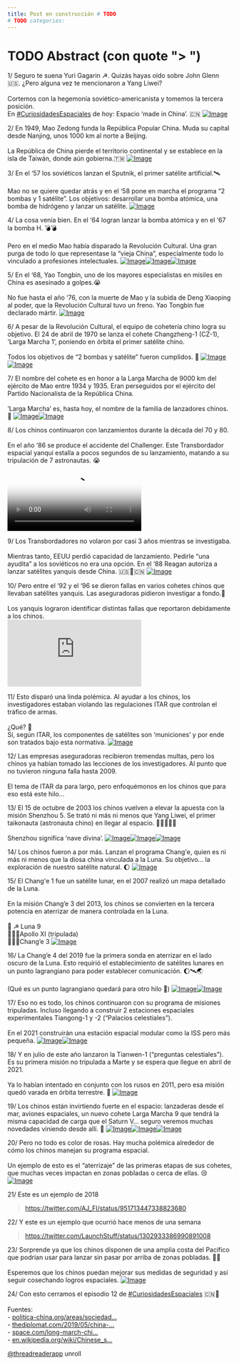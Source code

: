 ```yaml
---
title: Post en construcción # TODO
# TODO categories: 
---
```

# TODO Abstract (con quote "> ")

<div class="card-tweets" dir="auto">
    <p><span class="nop nop-start">1/ </span> Seguro te suena Yuri Gagarin ☭. Quizás hayas oído sobre John Glenn 🇺🇸. ¿Pero alguna vez te mencionaron a Yang Liwei? <br />
<br />
Cortemos con la hegemonía soviético-americanista y tomemos la tercera posición.<br />
En <a class="entity-hashtag" href="/hashtag/CuriosidadesEspaciales">#CuriosidadesEspaciales</a> de hoy: Espacio ‘made in China’. 🇨🇳 <span class="entity-image"><a href="https://pbs.twimg.com/media/EhVDRPHXcAMKRXd.png" target="_blank"><img alt="Image" src="https://pbs.twimg.com/media/EhVDRPHXcAMKRXd.png" data-src="https://pbs.twimg.com/media/EhVDRPHXcAMKRXd.png"></a></span></p>
    <p><span class="nop nop-start">2/ </span> En 1949, Mao Zedong funda la República Popular China. Muda su capital desde Nanjing, unos 1000 km al norte a Beijing.<br />
<br />
La República de China pierde el territorio continental y se establece en la isla de Taiwán, donde aún gobierna.🇹🇼 <span class="entity-image"><a href="https://pbs.twimg.com/media/EhVDV2AXsAAZf-Z.png" target="_blank"><img alt="Image" src="https://pbs.twimg.com/media/EhVDV2AXsAAZf-Z.png" data-src="https://pbs.twimg.com/media/EhVDV2AXsAAZf-Z.png"></a></span></p>
    <p><span class="nop nop-start">3/ </span> En el ‘57 los soviéticos lanzan el Sputnik, el primer satélite artificial.🛰<br />
<br />
Mao no se quiere quedar atrás y en el ‘58 pone en marcha el programa “2 bombas y 1 satélite”. Los objetivos: desarrollar una bomba atómica, una bomba de hidrógeno y lanzar un satélite. <span class="entity-image"><a href="https://pbs.twimg.com/media/EhVDYraWsAMNVAr.png" target="_blank"><img alt="Image" src="https://pbs.twimg.com/media/EhVDYraWsAMNVAr.png" data-src="https://pbs.twimg.com/media/EhVDYraWsAMNVAr.png"></a></span></p>
    <p><span class="nop nop-start">4/ </span> La cosa venía bien. En el ‘64 logran lanzar la bomba atómica y en el ‘67 la bomba H. 💣💣<br />
<br />
Pero en el medio Mao había disparado la Revolución Cultural. Una gran purga de todo lo que representase la “vieja China”, especialmente todo lo vinculado a profesiones intelectuales. <span class="row justify-content-center entity-multiple-3"><span class="col-md-6"><span class="entity-image"><a href="https://pbs.twimg.com/media/EhVDdk2XsAEu4Va.png" target="_blank"><img alt="Image" src="https://pbs.twimg.com/media/EhVDdk2XsAEu4Va.png" data-src="https://pbs.twimg.com/media/EhVDdk2XsAEu4Va.png"></a></span></span><span class="col-md-6"><span class="entity-image"><a href="https://pbs.twimg.com/media/EhVDdldX0AAuZhu.jpg" target="_blank"><img alt="Image" src="https://pbs.twimg.com/media/EhVDdk2XsAEu4Va.png" data-src="https://pbs.twimg.com/media/EhVDdldX0AAuZhu.jpg"></a></span></span><span class="col-md-6"><span class="entity-image"><a href="https://pbs.twimg.com/media/EhVDdmLXkAY8pUm.png" target="_blank"><img alt="Image" src="https://pbs.twimg.com/media/EhVDdk2XsAEu4Va.png" data-src="https://pbs.twimg.com/media/EhVDdmLXkAY8pUm.png"></a></span></span></span></p>
    <p><span class="nop nop-start">5/ </span> En el ‘68, Yao Tongbin, uno de los mayores especialistas en misiles en China es asesinado a golpes.😭<br />
<br />
No fue hasta el año ‘76, con la muerte de Mao y la subida de Deng Xiaoping al poder, que la Revolución Cultural tuvo un freno. Yao Tongbin fue declarado mártir. <span class="entity-image"><a href="https://pbs.twimg.com/media/EhVDh7XWoAI3IOE.png" target="_blank"><img alt="Image" src="https://pbs.twimg.com/media/EhVDh7XWoAI3IOE.png" data-src="https://pbs.twimg.com/media/EhVDh7XWoAI3IOE.png"></a></span></p>
    <p><span class="nop nop-start">6/ </span> A pesar de la Revolución Cultural, el equipo de cohetería chino logra su objetivo. El 24 de abril de 1970 se lanza el cohete Changzheng-1 (CZ-1), ‘Larga Marcha 1’, poniendo en órbita el primer satélite chino. <br />
<br />
Todos los objetivos de “2 bombas y satélite” fueron cumplidos. 💪 <span class="row justify-content-center entity-multiple-2"><span class="col-md-6"><span class="entity-image"><a href="https://pbs.twimg.com/media/EhVDk-cXsAAMNeI.png" target="_blank"><img alt="Image" src="https://pbs.twimg.com/media/EhVDk-cXsAAMNeI.png" data-src="https://pbs.twimg.com/media/EhVDk-cXsAAMNeI.png"></a></span></span><span class="col-md-6"><span class="entity-image"><a href="https://pbs.twimg.com/media/EhVDl0PXgAIiM86.jpg" target="_blank"><img alt="Image" src="https://pbs.twimg.com/media/EhVDk-cXsAAMNeI.png" data-src="https://pbs.twimg.com/media/EhVDl0PXgAIiM86.jpg"></a></span></span></span></p>
    <p><span class="nop nop-start">7/ </span> El nombre del cohete es en honor a la Larga Marcha de 9000 km del ejército de Mao entre 1934 y 1935. Eran perseguidos por el ejército del Partido Nacionalista de la República China.<br />
<br />
‘Larga Marcha’ es, hasta hoy, el nombre de la familia de lanzadores chinos.🚀 <span class="row justify-content-center entity-multiple-2"><span class="col-md-6"><span class="entity-image"><a href="https://pbs.twimg.com/media/EhVDrFjXkAIsqb6.png" target="_blank"><img alt="Image" src="https://pbs.twimg.com/media/EhVDrFjXkAIsqb6.png" data-src="https://pbs.twimg.com/media/EhVDrFjXkAIsqb6.png"></a></span></span><span class="col-md-6"><span class="entity-image"><a href="https://pbs.twimg.com/media/EhVDrz_XYAAx_h7.jpg" target="_blank"><img alt="Image" src="https://pbs.twimg.com/media/EhVDrFjXkAIsqb6.png" data-src="https://pbs.twimg.com/media/EhVDrz_XYAAx_h7.jpg"></a></span></span></span></p>
    <p><span class="nop nop-start">8/ </span> Los chinos continuaron con lanzamientos durante la década del 70 y 80. <br />
<br />
En el año ‘86 se produce el accidente del Challenger. Este Transbordador espacial yanqui estalla a pocos segundos de su lanzamiento, matando a su tripulación de 7 astronautas. 😭 <span class="entity-video"><video controls poster="https://pbs.twimg.com/ext_tw_video_thumb/1303022139147194370/pu/img/8CZav7vLEk1qwpTT.jpg"><source src="https://video.twimg.com/ext_tw_video/1303022139147194370/pu/pl/bni--J6xVNgK45p0.m3u8?tag=10" type="application/x-mpegURL"><br />
<source src="https://video.twimg.com/ext_tw_video/1303022139147194370/pu/vid/304x240/Ck1kWFdgTbUEwxJl.mp4?tag=10" type="video/mp4"><img alt="Video Poster" src="https://pbs.twimg.com/ext_tw_video_thumb/1303022139147194370/pu/img/8CZav7vLEk1qwpTT.jpg"></video></span></p>
    <p><span class="nop nop-start">9/ </span> Los Transbordadores no volaron por casi 3 años mientras se investigaba. <br />
<br />
Mientras tanto, EEUU perdió capacidad de lanzamiento. Pedirle “una ayudita” a los soviéticos no era una opción. En el ‘88 Reagan autoriza a lanzar satélites yanquis desde China. 🇺🇸🤝🇨🇳 <span class="entity-image"><a href="https://pbs.twimg.com/media/EhVD0ClXcAM4vKQ.png" target="_blank"><img alt="Image" src="https://pbs.twimg.com/media/EhVD0ClXcAM4vKQ.png" data-src="https://pbs.twimg.com/media/EhVD0ClXcAM4vKQ.png"></a></span></p>
    <p><span class="nop nop-start">10/ </span> Pero entre el ‘92 y el ‘96 se dieron fallas en varios cohetes chinos que llevaban satélites yanquis. Las aseguradoras pidieron investigar a fondo.💸<br />
<br />
Los yanquis lograron identificar distintas fallas que reportaron debidamente a los chinos.<br />
<span class="entity-embed"><iframe class="youtube-player keep-ratio-4-3" src="https://www.youtube.com/embed/p_Q6azI6Ocs" frameborder="0" allowFullScreen></iframe></span></p>
    <p><span class="nop nop-start">11/ </span> Esto disparó una linda polémica. Al ayudar a los chinos, los investigadores estaban violando las regulaciones ITAR que controlan el tráfico de armas.<br />
<br />
¿Qué? 🧐<br />
Sí, según ITAR, los componentes de satélites son ‘municiones’ y por ende son tratados bajo esta normativa. <span class="entity-image"><a href="https://pbs.twimg.com/media/EhVEAI_X0AEmWnc.png" target="_blank"><img alt="Image" src="https://pbs.twimg.com/media/EhVEAI_X0AEmWnc.png" data-src="https://pbs.twimg.com/media/EhVEAI_X0AEmWnc.png"></a></span></p>
    <p><span class="nop nop-start">12/ </span> Las empresas aseguradoras recibieron tremendas multas, pero los chinos ya habían tomado las lecciones de los investigadores. Al punto que no tuvieron ninguna falla hasta 2009.<br />
<br />
El tema de ITAR da para largo, pero enfoquémonos en los chinos que para eso está este hilo…</p>
    <p><span class="nop nop-start">13/ </span> El 15 de octubre de 2003 los chinos vuelven a elevar la apuesta con la misión Shenzhou 5. Se trató ni más ni menos que Yang Liwei, el primer taikonauta (astronauta chino) en llegar al espacio. 👨‍🚀🚀🇨🇳<br />
<br />
Shenzhou significa ‘nave divina’. <span class="row justify-content-center entity-multiple-3"><span class="col-md-6"><span class="entity-image"><a href="https://pbs.twimg.com/media/EhVEEIrXcAAP4kc.png" target="_blank"><img alt="Image" src="https://pbs.twimg.com/media/EhVEEIrXcAAP4kc.png" data-src="https://pbs.twimg.com/media/EhVEEIrXcAAP4kc.png"></a></span></span><span class="col-md-6"><span class="entity-image"><a href="https://pbs.twimg.com/media/EhVEI28X0AA5Xm4.png" target="_blank"><img alt="Image" src="https://pbs.twimg.com/media/EhVEEIrXcAAP4kc.png" data-src="https://pbs.twimg.com/media/EhVEI28X0AA5Xm4.png"></a></span></span><span class="col-md-6"><span class="entity-image"><a href="https://pbs.twimg.com/media/EhVEJfLXcAAQoZs.jpg" target="_blank"><img alt="Image" src="https://pbs.twimg.com/media/EhVEEIrXcAAP4kc.png" data-src="https://pbs.twimg.com/media/EhVEJfLXcAAQoZs.jpg"></a></span></span></span></p>
    <p><span class="nop nop-start">14/ </span> Los chinos fueron a por más. Lanzan el programa Chang'e, quien es ni más ni menos que la diosa china vinculada a la Luna. Su objetivo… la exploración de nuestro satélite natural. 🌔 <span class="entity-image"><a href="https://pbs.twimg.com/media/EhVEMEMWAAE6yqh.png" target="_blank"><img alt="Image" src="https://pbs.twimg.com/media/EhVEMEMWAAE6yqh.png" data-src="https://pbs.twimg.com/media/EhVEMEMWAAE6yqh.png"></a></span></p>
    <p><span class="nop nop-start">15/ </span> El Chang'e 1 fue un satélite lunar, en el 2007 realizó un mapa detallado de la Luna. <br />
<br />
En la misión Chang’e 3 del 2013, los chinos se convierten en la tercera potencia en aterrizar de manera controlada en la Luna. <br />
<br />
🥇 ☭ Luna 9<br />
🥈🇺🇸Apollo XI (tripulada)<br />
🥉🇨🇳Chang’e 3 <span class="entity-image"><a href="https://pbs.twimg.com/media/EhVEPGoWsAA5hwZ.png" target="_blank"><img alt="Image" src="https://pbs.twimg.com/media/EhVEPGoWsAA5hwZ.png" data-src="https://pbs.twimg.com/media/EhVEPGoWsAA5hwZ.png"></a></span></p>
    <p><span class="nop nop-start">16/ </span> La Chang’e 4 del 2019 fue la primera sonda en aterrizar en el lado oscuro de la Luna. Esto requirió el establecimiento de satélites lunares en un punto lagrangiano para poder establecer comunicación. 🌔🛰🌏<br />
<br />
(Qué es un punto lagrangiano quedará para otro hilo 😬) <span class="row justify-content-center entity-multiple-2"><span class="col-md-6"><span class="entity-image"><a href="https://pbs.twimg.com/media/EhVERi7WAAEaa9T.jpg" target="_blank"><img alt="Image" src="https://pbs.twimg.com/media/EhVERi7WAAEaa9T.jpg" data-src="https://pbs.twimg.com/media/EhVERi7WAAEaa9T.jpg"></a></span></span><span class="col-md-6"><span class="entity-image"><a href="https://pbs.twimg.com/media/EhVESPSX0AA-ZMn.jpg" target="_blank"><img alt="Image" src="https://pbs.twimg.com/media/EhVERi7WAAEaa9T.jpg" data-src="https://pbs.twimg.com/media/EhVESPSX0AA-ZMn.jpg"></a></span></span></span></p>
    <p><span class="nop nop-start">17/ </span> Eso no es todo, los chinos continuaron con su programa de misiones tripuladas. Incluso llegando a construir 2 estaciones espaciales experimentales Tiangong-1 y -2 (“Palacios celestiales”).<br />
<br />
En el 2021 construirán una estación espacial modular como la ISS pero más pequeña. <span class="row justify-content-center entity-multiple-2"><span class="col-md-6"><span class="entity-image"><a href="https://pbs.twimg.com/media/EhVEVJ7XgAMVcGa.png" target="_blank"><img alt="Image" src="https://pbs.twimg.com/media/EhVEVJ7XgAMVcGa.png" data-src="https://pbs.twimg.com/media/EhVEVJ7XgAMVcGa.png"></a></span></span><span class="col-md-6"><span class="entity-image"><a href="https://pbs.twimg.com/media/EhVEWNUXcAUlsOA.png" target="_blank"><img alt="Image" src="https://pbs.twimg.com/media/EhVEVJ7XgAMVcGa.png" data-src="https://pbs.twimg.com/media/EhVEWNUXcAUlsOA.png"></a></span></span></span></p>
    <p><span class="nop nop-start">18/ </span> Y en julio de este año lanzaron la Tianwen-1 (“preguntas celestiales”). Es su primera misión no tripulada a Marte y se espera que llegue en abril de 2021. <br />
<br />
Ya lo habían intentado en conjunto con los rusos en 2011, pero esa misión quedó varada en órbita terrestre. 😬 <span class="entity-image"><a href="https://pbs.twimg.com/media/EhVEdmuXgAEm-0H.jpg" target="_blank"><img alt="Image" src="https://pbs.twimg.com/media/EhVEdmuXgAEm-0H.jpg" data-src="https://pbs.twimg.com/media/EhVEdmuXgAEm-0H.jpg"></a></span></p>
    <p><span class="nop nop-start">19/ </span> Los chinos están invirtiendo fuerte en el espacio: lanzaderas desde el mar, aviones espaciales, un nuevo cohete Larga Marcha 9 que tendrá la misma capacidad de carga que el Saturn V… seguro veremos muchas novedades viniendo desde allí. 💪 <span class="row justify-content-center entity-multiple-3"><span class="col-md-6"><span class="entity-image"><a href="https://pbs.twimg.com/media/EhVEgZJWkAItd_2.png" target="_blank"><img alt="Image" src="https://pbs.twimg.com/media/EhVEgZJWkAItd_2.png" data-src="https://pbs.twimg.com/media/EhVEgZJWkAItd_2.png"></a></span></span><span class="col-md-6"><span class="entity-image"><a href="https://pbs.twimg.com/media/EhVEhc0WkAYahaU.jpg" target="_blank"><img alt="Image" src="https://pbs.twimg.com/media/EhVEgZJWkAItd_2.png" data-src="https://pbs.twimg.com/media/EhVEhc0WkAYahaU.jpg"></a></span></span><span class="col-md-6"><span class="entity-image"><a href="https://pbs.twimg.com/media/EhVEiCvWkAErlsm.png" target="_blank"><img alt="Image" src="https://pbs.twimg.com/media/EhVEgZJWkAItd_2.png" data-src="https://pbs.twimg.com/media/EhVEiCvWkAErlsm.png"></a></span></span></span></p>
    <p><span class="nop nop-start">20/ </span> Pero no todo es color de rosas. Hay mucha polémica alrededor de cómo los chinos manejan su programa espacial.<br />
<br />
Un ejemplo de esto es el “aterrizaje” de las primeras etapas de sus cohetes, que muchas veces impactan en zonas pobladas o cerca de ellas. 😢 <span class="entity-image"><a href="https://pbs.twimg.com/media/EhVEkf3WsAEABnY.png" target="_blank"><img alt="Image" src="https://pbs.twimg.com/media/EhVEkf3WsAEABnY.png" data-src="https://pbs.twimg.com/media/EhVEkf3WsAEABnY.png"></a></span></p>
    <p><span class="nop nop-start">21/ </span> Este es un ejemplo de 2018 <span class="entity-embed"><span class="twitter-player"><blockquote class="twitter-tweet" data-conversation="none" data-align="center" data-dnt="true"><a href="https://twitter.com/AJ_FI/status/951713447338823680">https://twitter.com/AJ_FI/status/951713447338823680</a></blockquote></span></span></p>
    <p><span class="nop nop-start">22/ </span> Y este es un ejemplo que ocurrió hace menos de una semana <span class="entity-embed"><span class="twitter-player"><blockquote class="twitter-tweet" data-conversation="none" data-align="center" data-dnt="true"><a href="https://twitter.com/LaunchStuff/status/1302933386990891008">https://twitter.com/LaunchStuff/status/1302933386990891008</a></blockquote></span></span></p>
    <p><span class="nop nop-start">23/ </span> Sorprende ya que los chinos disponen de una amplia costa del Pacífico que podrían usar para lanzar sin pasar por arriba de zonas pobladas. 🤷‍♂️<br />
<br />
Esperemos que los chinos puedan mejorar sus medidas de seguridad y así seguir cosechando logros espaciales. <span class="entity-image"><a href="https://pbs.twimg.com/media/EhVE5h_XgAAITTA.png" target="_blank"><img alt="Image" src="https://pbs.twimg.com/media/EhVE5h_XgAAITTA.png" data-src="https://pbs.twimg.com/media/EhVE5h_XgAAITTA.png"></a></span></p>
    <p><span class="nop nop-start">24/ </span> Con esto cerramos el episodio 12 de <a class="entity-hashtag" href="/hashtag/CuriosidadesEspaciales">#CuriosidadesEspaciales</a> 🇨🇳💪<br />
<br />
Fuentes:<br />
- <a class="entity-url" data-preview="true" href="https://politica-china.org/areas/sociedad/historia-del-programa-espacial-chino-el-orgullo-nacional-del-desarrollo-de-la-industria-espacial">politica-china.org/areas/sociedad…</a> <br />
- <a class="entity-url" data-preview="true" href="https://thediplomat.com/2019/05/china-has-a-head-start-in-the-new-space-race/">thediplomat.com/2019/05/china-…</a> <br />
- <a class="entity-url" data-preview="true" href="https://www.space.com/long-march-chinese-rocket-uncontrolled-crash.html">space.com/long-march-chi…</a><br />
- <a class="entity-url" data-preview="true" href="https://en.wikipedia.org/wiki/Chinese_space_program">en.wikipedia.org/wiki/Chinese_s…</a></p>
    <p><a class="entity-mention entity-mention-first" href="https://twitter.com/threadreaderapp">@threadreaderapp</a> unroll</p>
</div>


